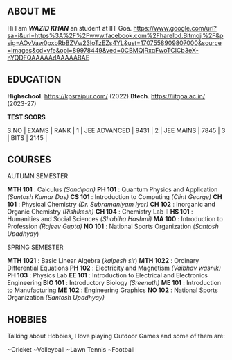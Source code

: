 ## **ABOUT ME**

Hi I am ***WAZID KHAN*** an  student at IIT Goa.
https://www.google.com/url?sa=i&url=https%3A%2F%2Fwww.facebook.com%2Fharelbd.Bitmoji%2F&psig=AOvVaw0pxbRbBZVw23IoTzEZs4YL&ust=1707558909807000&source=images&cd=vfe&opi=89978449&ved=0CBMQjRxqFwoTCICb3eX-nYQDFQAAAAAdAAAAABAE

## **EDUCATION**

**Highschool**. https://kpsraipur.com/ (2022)
**Btech**. https://iitgoa.ac.in/ (2023-27)

 



**TEST SCORS**

 S.NO | EXAMS  | RANK  |
1 | JEE ADVANCED | 9431  |
2 | JEE MAINS | 7845 |
3 | BITS | 2145 |

## ****COURSES****
AUTUMN SEMESTER

**MTH 101** : Calculus *(Sandipan)*
 **PH 101**   : Quantum Physics and Application *(Santosh Kumar Das)*
 **CS 101**  : Introduction to Computing *(Clint George)*
 **CH 101** : Physical Chemistry *(Dr. Subramaniyam Iyer)*
 **CH 102** : Inorganic and Organic Chemistry *(Rishikesh)*
 **CH 104** : Chemistry Lab II 
 **HS 101** :  Humanities and Social Sciences *(Shabiha Hashmi)*
 **MA 100** : Introduction to Profession *(Rajeev Gupta)*
 **NO 101** : National Sports Organization *(Santosh Upadhyay*)
 
SPRING SEMESTER

**MTH 1021** : Basic Linear Algebra (*kalpesh sir*) 
**MTH 1022** : Ordinary Differential Equations 
**PH 102** : Electricity and Magnetism *(Vaibhav wasnik)*
**PH 103** : Physics Lab 
**EE 101**  : Introduction to Electrical and Electronics Engineering
**BIO 101** : Introductory Biology *(Sreenath)* 
**ME 101** : Introduction to Manufacturing 
**ME 102** : Engineering Graphics 
**NO 102** : National Sports Organization *(Santosh Upadhyay)*

## **HOBBIES**
Talking about Hobbies, I love playing Outdoor  Games and some of them     are:

~Cricket
~Volleyball
~Lawn Tennis
~Football

